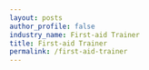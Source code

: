 ```yaml
---
layout: posts 
author_profile: false 
industry_name: First-aid Trainer
title: First-aid Trainer
permalink: /first-aid-trainer
---
```

